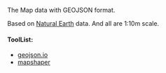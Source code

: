 The Map data with GEOJSON format.

Based on [Natural Earth](http://www.naturalearthdata.com/downloads/) data. And all are 1:10m scale.

#### ToolList:

- [geojson.io](http://geojson.io)
- [mapshaper](http://www.mapshaper.org/)
